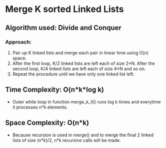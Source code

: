 # Merge K sorted Linked Lists
## Algorithm used: <strong>Divide and Conquer</strong>

### Approach:
1. Pair up K linked lists and merge each pair in linear time using O(n) space.
2. After the first loop, K/2 linked lists are left each of size 2\*N. After the second loop, K/4 linked lists are left each of size 4\*N and so on.
3. Repeat the procedure until we have only one linked list left.

## Time Complexity: O(n\*k\*log k)
- Outer while loop in function merge_k_ll() runs log k times and everytime it processes n*k elements.

## Space Complexity: O(n*k)
- Because recursion is used in merge() and to merge the final 2 linked lists of size (n\*k)/2, n\*k recursive calls will be made.